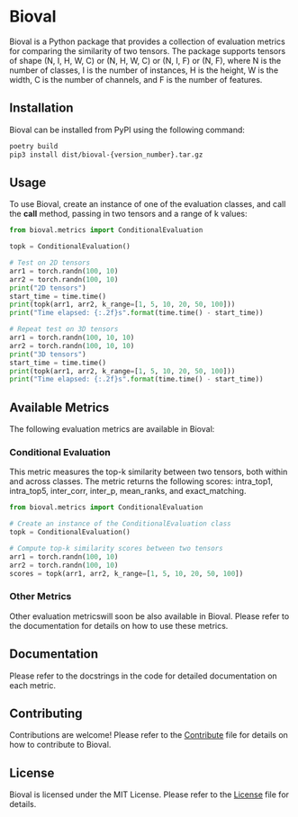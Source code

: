 # Bioval
Bioval is a Python package that provides a collection of evaluation metrics for comparing the similarity of two tensors. The package supports tensors of shape (N, I, H, W, C) or (N, H, W, C) or (N, I, F) or (N, F), where N is the number of classes, I is the number of instances, H is the height, W is the width, C is the number of channels, and F is the number of features.

## Installation
Bioval can be installed from PyPI using the following command:

```bash
poetry build
pip3 install dist/bioval-{version_number}.tar.gz
```

## Usage
To use Bioval, create an instance of one of the evaluation classes, and call the __call__ method, passing in two tensors and a range of k values:

```python
from bioval.metrics import ConditionalEvaluation

topk = ConditionalEvaluation()

# Test on 2D tensors
arr1 = torch.randn(100, 10)
arr2 = torch.randn(100, 10)
print("2D tensors")
start_time = time.time()
print(topk(arr1, arr2, k_range=[1, 5, 10, 20, 50, 100]))
print("Time elapsed: {:.2f}s".format(time.time() - start_time))

# Repeat test on 3D tensors
arr1 = torch.randn(100, 10, 10)
arr2 = torch.randn(100, 10, 10)
print("3D tensors")
start_time = time.time()
print(topk(arr1, arr2, k_range=[1, 5, 10, 20, 50, 100]))
print("Time elapsed: {:.2f}s".format(time.time() - start_time))
```

## Available Metrics
The following evaluation metrics are available in Bioval:

### Conditional Evaluation
This metric measures the top-k similarity between two tensors, both within and across classes. The metric returns the following scores: intra_top1, intra_top5, inter_corr, inter_p, mean_ranks, and exact_matching.

```python
from bioval.metrics import ConditionalEvaluation

# Create an instance of the ConditionalEvaluation class
topk = ConditionalEvaluation()

# Compute top-k similarity scores between two tensors
arr1 = torch.randn(100, 10)
arr2 = torch.randn(100, 10)
scores = topk(arr1, arr2, k_range=[1, 5, 10, 20, 50, 100])
```

### Other Metrics
Other evaluation metricswill soon be also available in Bioval. Please refer to the documentation for details on how to use these metrics.

## Documentation
Please refer to the docstrings in the code for detailed documentation on each metric.

## Contributing
Contributions are welcome! Please refer to the [Contribute]() file for details on how to contribute to Bioval.

## License
Bioval is licensed under the MIT License. Please refer to the [License]() file for details.
